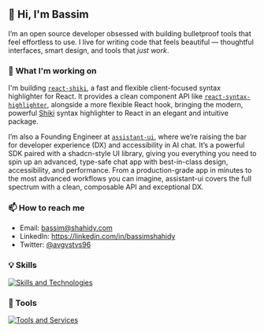 ##  🤖 Hi, I'm Bassim
I’m an open source developer obsessed with building bulletproof tools that feel effortless to use. I live for writing code that feels beautiful — thoughtful interfaces, smart design, and tools that _just work_.

### 🔭 **What I'm working on**
I'm building [`react-shiki`](https://github.com/AVGVSTVS96/react-shiki/), a fast and flexible client-focused syntax highlighter for React. It provides a clean component API like [`react-syntax-highlighter`](https://github.com/react-syntax-highlighter/react-syntax-highlighter), alongside a more flexible React hook, bringing the modern, powerful [Shiki](https://github.com/shikijs/shiki) syntax highlighter to React in an elegant and intuitive package.

I’m also a Founding Engineer at [`assistant-ui`](https://github.com/assistant-ui/assistant-ui), where we’re raising the bar for developer experience (DX) and accessibility in AI chat. It’s a powerful SDK paired with a shadcn-style UI library, giving you everything you need to spin up an advanced, type-safe chat app with best-in-class design, accessibility, and performance. From a production-grade app in minutes to the most advanced workflows you can imagine, assistant-ui covers the full spectrum with a clean, composable API and exceptional DX.

### 📫 **How to reach me**
- Email: bassim@shahidy.com
- LinkedIn: https://linkedin.com/in/bassimshahidy
- Twitter: [@avgvstvs96](https://x.com/AVGVSTVS96)

### 💡 Skills
<p align="left">
  <a href="https://skillicons.dev">
    <img src="https://skillicons.dev/icons?i=html,css,js,ts,nodejs,tailwind,astro,react,nextjs,py,fastapi,git" alt="Skills and Technologies" />
  </a>
</p>


### 🧰 Tools
<p align="left">
  <a href="https://skillicons.dev">
    <img src="https://skillicons.dev/icons?i=vite,vitest,cloudflare,vercel,npm,pnpm,bun,vscode,neovim,bash,nix,github" alt="Tools and Services" />
  </a>
</p>

<!--
- 🌱 I’m currently learning ...
- 👯 I’m looking to collaborate on ...
- 🤔 I’m looking for help with ...
- 💬 Ask me about ...
- 😄 Pronouns: ...
- ⚡ Fun fact: ...
-->



